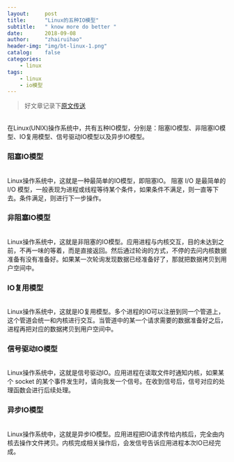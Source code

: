 ```yaml
---
layout:     post
title:      "Linux的五种IO模型"
subtitle:   " know more do better "
date:       2018-09-08
author:     "zhairuihao"
header-img: "img/bt-linux-1.png"
catalog:    false
categories:
    - linux
tags:
    - linux
    - io模型
---
```


> 好文章记录下[原文传送](https://mp.weixin.qq.com/s?__biz=MzU3OTYxOTU4NA%3D%3D&mid=2247483776&idx=1&sn=1681aa6e527e146eac5700620f301e20&scene=45#wechat_redirect)


<br>在Linux(UNIX)操作系统中，共有五种IO模型，分别是：阻塞IO模型、非阻塞IO模型、IO复用模型、信号驱动IO模型以及异步IO模型。

### 阻塞IO模型   
   <br> Linux操作系统中，这就是一种最简单的IO模型，即阻塞IO。 阻塞 I/O 是最简单的 I/O 模型，一般表现为进程或线程等待某个条件，如果条件不满足，则一直等下去。条件满足，则进行下一步操作。

### 非阻塞IO模型   

   <br>Linux操作系统中，这就是非阻塞的IO模型。应用进程与内核交互，目的未达到之前，不再一味的等着，而是直接返回。然后通过轮询的方式，不停的去问内核数据准备有没有准备好。如果某一次轮询发现数据已经准备好了，那就把数据拷贝到用户空间中。

### IO复用模型

   <br>Linux操作系统中，这就是IO复用模型。多个进程的IO可以注册到同一个管道上，这个管道会统一和内核进行交互。当管道中的某一个请求需要的数据准备好之后，进程再把对应的数据拷贝到用户空间中。

### 信号驱动IO模型

   <br>Linux操作系统中，这就是信号驱动IO。应用进程在读取文件时通知内核，如果某个 socket 的某个事件发生时，请向我发一个信号。在收到信号后，信号对应的处理函数会进行后续处理。

### 异步IO模型

   <br> Linux操作系统中，这就是异步IO模型。应用进程把IO请求传给内核后，完全由内核去操作文件拷贝。内核完成相关操作后，会发信号告诉应用进程本次IO已经完成。
